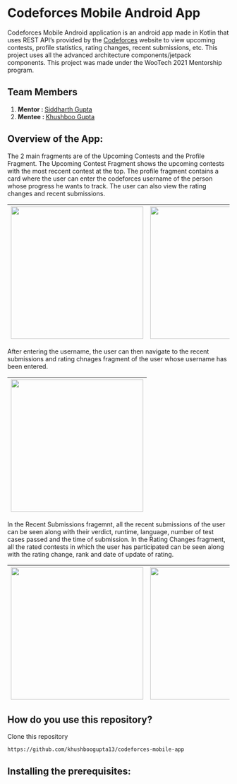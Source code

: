 # Codeforces Mobile Android App

Codeforces Mobile Android application is an android app made in Kotlin that uses REST API’s provided by the [Codeforces](https://codeforces.com/apiHelp) website to view upcoming contests, profile statistics, rating changes, recent submissions, etc. This project uses all the advanced architecture components/jetpack components. 
This project was made under the WooTech 2021 Mentorship program.

## Team Members

1. <b>Mentor : </b> [Siddharth Gupta](https://github.com/itsSiddharthGupta) 
2. <b>Mentee : </b> [Khushboo Gupta](https://github.com/khushboogupta13)

## Overview of the App: 

The 2 main fragments are of the Upcoming Contests and the Profile Fragment. The Upcoming Contest Fragment shows the upcoming contests with the most reccent contest at the top. The profile fragment contains a card where the user can enter the codeforces username of the person whose progress he wants to track. The user can also view the rating changes and recent submissions. 

|<img src="https://i.imgur.com/moSjmxR.png" width="300"> |<img src="https://i.imgur.com/cj4I15B.png" width="300">|
| ------------------------------------------ | ----------------------------------------- |

After entering the username, the user can then navigate to the recent submissions and rating chnages fragment of the user whose username has been entered.

| <img src="https://i.imgur.com/r7cQEBw.png" width="300">|
| ------------------------------------------ |

In the Recent Submissions fragemnt, all the recent submissions of the user can be seen along with their verdict, runtime, language, number of test cases passed and the time of submission. In the Rating Changes fragment, all the rated contests in which the user has participated can be seen along with the rating change, rank and date of update of rating. 

|<img src="https://i.imgur.com/JlDXmwC.png" width="300"> |<img src="https://i.imgur.com/E40ZGix.png" width="300">|
| ------------------------------------------ | ----------------------------------------- |

## How do you use this repository?
Clone this repository<br>
```
https://github.com/khushboogupta13/codeforces-mobile-app
```

## Installing the prerequisites:

